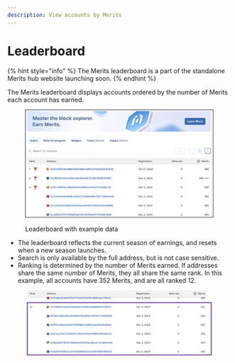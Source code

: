 ```yaml
---
description: View accounts by Merits
---
```


# Leaderboard

{% hint style="info" %}
The Merits leaderboard is a part of the standalone Merits hub website launching soon.
{% endhint %}

The Merits leaderboard displays accounts ordered by the number of Merits each account has earned.&#x20;

<figure><img src="../../.gitbook/assets/leaderboard.png" alt=""><figcaption><p>Leaderboard with example data</p></figcaption></figure>

* The leaderboard reflects the current season of earnings, and resets when a new season launches.
* Search is only available by the full address, but is not case sensitive.
* Ranking is determined by the number of Merits earned. If addresses share the same number of Merits, they all share the same rank. In this example, all accounts have 352 Merits, and are all ranked 12.

<figure><img src="../../.gitbook/assets/ranking.png" alt=""><figcaption></figcaption></figure>
